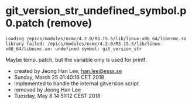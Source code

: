 # git_version_str_undefined_symbol.p0.patch (remove)

```
Loading /epics/modules/ecmc/4.2.0/R3.15.5/lib/linux-x86_64/libecmc.so library failed: /epics/modules/ecmc/4.2.0/R3.15.5/lib/linux-x86_64/libecmc.so: undefined symbol: git_version_str
```

Maybe temp. patch, but the variable only is used for printf. 


* created by Jeong Han Lee, han.lee@esss.se
* Sunday, March 25 01:40:16 CET 2018
* Implemented to handle the internal gitversion script
* removed by Jeong Han Lee
* Tuesday, May  8 14:51:12 CEST 2018

